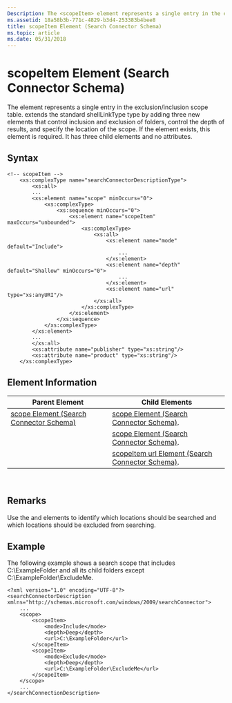 ```yaml
---
Description: The <scopeItem> element represents a single entry in the exclusion/inclusion scope table.
ms.assetid: 18a58b3b-771c-4829-b3d4-253383b4bee8
title: scopeItem Element (Search Connector Schema)
ms.topic: article
ms.date: 05/31/2018
---
```


# scopeItem Element (Search Connector Schema)

The <scopeItem> element represents a single entry in the exclusion/inclusion scope table. <scopeItem> extends the standard shellLinkType type by adding three new elements that control inclusion and exclusion of folders, control the depth of results, and specify the location of the scope. If the <scope> element exists, this element is required. It has three child elements and no attributes.

## Syntax


```
<!-- scopeItem -->
    <xs:complexType name="searchConnectorDescriptionType">
        <xs:all>
        ...
        <xs:element name="scope" minOccurs="0">
            <xs:complexType>
                <xs:sequence minOccurs="0">
                    <xs:element name="scopeItem" maxOccurs="unbounded">
                        <xs:complexType>
                            <xs:all>
                                <xs:element name="mode" default="Include">
                                    ...
                                </xs:element>
                                <xs:element name="depth" default="Shallow" minOccurs="0">
                                    ...
                                </xs:element>
                                <xs:element name="url" type="xs:anyURI"/>
                            </xs:all>
                        </xs:complexType>
                    </xs:element>
                </xs:sequence>
            </xs:complexType>
        </xs:element>
        ...
        </xs:all>
        <xs:attribute name="publisher" type="xs:string"/>
        <xs:attribute name="product" type="xs:string"/>
    </xs:complexType>
```



## Element Information



| Parent Element                                                           | Child Elements                                                                        |
|--------------------------------------------------------------------------|---------------------------------------------------------------------------------------|
| [scope Element (Search Connector Schema)](search-schema-sconn-scope.md) | [scope Element (Search Connector Schema)](search-schema-sconn-scope-mode.md).        |
|                                                                          | [scope Element (Search Connector Schema)](search-schema-sconn-scope-depth.md).       |
|                                                                          | [scopeItem url Element (Search Connector Schema)](search-schema-sconn-scope-url.md). |



 

## Remarks

Use the <scope> and <scopeItem> elements to identify which locations should be searched and which locations should be excluded from searching.

## Example

The following example shows a search scope that includes C:\\ExampleFolder and all its child folders except C:\\ExampleFolder\\ExcludeMe.


```
<?xml version="1.0" encoding="UTF-8"?>
<searchConnectorDescription xmlns="http://schemas.microsoft.com/windows/2009/searchConnector">
    ...
    <scope>
        <scopeItem>
            <mode>Include</mode>
            <depth>Deep</depth>
            <url>C:\ExampleFolder</url>
        </scopeItem>
        <scopeItem>
            <mode>Exclude</mode>
            <depth>Deep</depth>
            <url>C:\ExampleFolder\ExcludeMe</url>
        </scopeItem>
    </scope>
    ...
</searchConnectionDescription>
```



 

 




